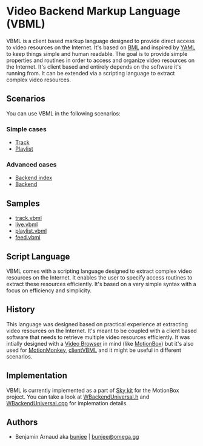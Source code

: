 # Video Backend Markup Language (VBML)

VBML is a client based markup language designed to provide direct access to video resources on the
Internet. It's based on [BML](https://github.com/omega-gg/BML) and inspired by [YAML](https://en.wikipedia.org/wiki/YAML)
to keep things simple and human readable. The goal is to provide simple properties and routines in
order to access and organize video resources on the Internet. It's client based and entirely
depends on the software it's running from. It can be extended via a scripting language to extract
complex video resources.

## Scenarios

You can use VBML in the following scenarios:

### Simple cases

- [Track](doc/track.md)
- [Playlist](doc/playlist.md)

### Advanced cases

- [Backend index](doc/index.md)
- [Backend](doc/backend.md)

## Samples

- [track.vbml](../samples/track.vbml)
- [live.vbml](../samples/live.vbml)
- [playlist.vbml](../samples/playlist.vbml)
- [feed.vbml](../samples/feed.vbml)

## Script Language

VBML comes with a scripting language designed to extract complex video resources on the Internet.
It enables the user to specify access routines to extract these resources efficiently. It's based
on a very simple syntax with a focus on efficiency and simplicity.

## History

This language was designed based on practical experience at extracting video resources on the
Internet. It's meant to be coupled with a client based software that needs to retrieve multiple
video resources efficiently. It was intially designed with a [Video Browser](http://omega.gg/MotionBox/VideoBrowser)
in mind (like [MotionBox](http://omega.gg/MotionBox)) but it's also used for [MotionMonkey](http://omega.gg/MotionMonkey),
[clientVBML](http://omega.gg/clientVBML) and it might be useful in different scenarios.

## Implementation

VBML is currently implemented as a part of [Sky kit](http://omega.gg/Sky) for the MotionBox
project. You can take a look at [WBackendUniversal.h](https://github.com/omega-gg/Sky/blob/master/src/SkBackend/src/media/WBackendUniversal.h)
and [WBackendUniversal.cpp](https://github.com/omega-gg/Sky/blob/master/src/SkBackend/src/media/WBackendUniversal.cpp)
for implemation details.

## Authors

- Benjamin Arnaud aka [bunjee](http://bunjee.me) | <bunjee@omega.gg>
